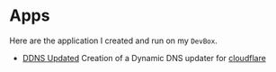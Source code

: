 # Apps

Here are the application I created and run on my `DevBox`.

- [DDNS Updated](DDNS_Updater/README.md) Creation of a Dynamic DNS updater for [cloudflare](https://cloudflare.com)